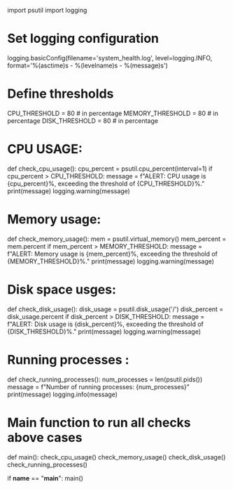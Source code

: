 import psutil
import logging

# Set logging configuration
logging.basicConfig(filename='system_health.log', level=logging.INFO,
                    format='%(asctime)s - %(levelname)s - %(message)s')

# Define thresholds
CPU_THRESHOLD = 80  # in percentage
MEMORY_THRESHOLD = 80  # in percentage
DISK_THRESHOLD = 80  # in percentage

# CPU USAGE:
def check_cpu_usage():
    cpu_percent = psutil.cpu_percent(interval=1)
    if cpu_percent > CPU_THRESHOLD:
        message = f"ALERT: CPU usage is {cpu_percent}%, exceeding the threshold of {CPU_THRESHOLD}%."
        print(message)
        logging.warning(message)

# Memory usage:
def check_memory_usage():
    mem = psutil.virtual_memory()
    mem_percent = mem.percent
    if mem_percent > MEMORY_THRESHOLD:
        message = f"ALERT: Memory usage is {mem_percent}%, exceeding the threshold of {MEMORY_THRESHOLD}%."
        print(message)
        logging.warning(message)

# Disk space usges:
def check_disk_usage():
    disk_usage = psutil.disk_usage('/')
    disk_percent = disk_usage.percent
    if disk_percent > DISK_THRESHOLD:
        message = f"ALERT: Disk usage is {disk_percent}%, exceeding the threshold of {DISK_THRESHOLD}%."
        print(message)
        logging.warning(message)

# Running processes :
def check_running_processes():
    num_processes = len(psutil.pids())
    message = f"Number of running processes: {num_processes}"
    print(message)
    logging.info(message)

# Main function to run all checks above cases 
def main():
    check_cpu_usage()
    check_memory_usage()
    check_disk_usage()
    check_running_processes()

if __name__ == "__main__":
    main()
